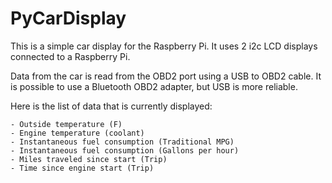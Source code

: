 # PyCarDisplay

This is a simple car display for the Raspberry Pi. It uses 2 i2c LCD displays connected to a Raspberry Pi.

Data from the car is read from the OBD2 port using a USB to OBD2 cable. It is possible to use a Bluetooth OBD2 adapter, but USB is more reliable.

Here is the list of data that is currently displayed:

    - Outside temperature (F)
    - Engine temperature (coolant)
    - Instantaneous fuel consumption (Traditional MPG)
    - Instantaneous fuel consumption (Gallons per hour)
    - Miles traveled since start (Trip)
    - Time since engine start (Trip)